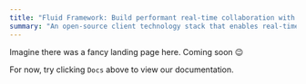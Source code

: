 ```yaml
---
title: "Fluid Framework: Build performant real-time collaboration with ease"
summary: "An open-source client technology stack that enables real-time collaboration, provides developers with easy-to-understand data structures automatically keeps in sync between clients"
---
```


Imagine there was a fancy landing page here. Coming soon 😉

For now, try clicking `Docs` above to view our documentation.
